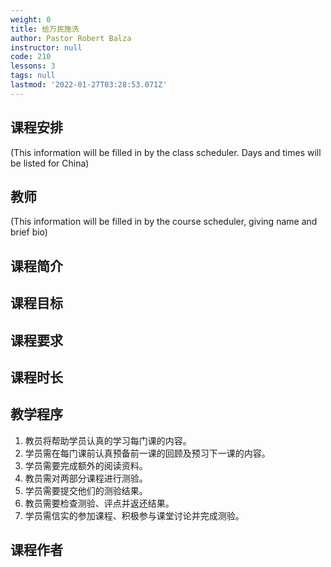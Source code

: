 ```yaml
---
weight: 0
title: 给万民施洗
author: Pastor Robert Balza
instructor: null
code: 210
lessons: 3
tags: null
lastmod: '2022-01-27T03:28:53.071Z'
---
```

## 课程安排

(This information will be filled in by the class scheduler. Days and times will be listed for China)

## 教师

(This information will be filled in by the course scheduler, giving name and brief bio)

## 课程简介

## 课程目标

## 课程要求

## 课程时长

## 教学程序

1. 教员将帮助学员认真的学习每门课的内容。
2. 学员需在每门课前认真预备前一课的回顾及预习下一课的内容。
3. 学员需要完成额外的阅读资料。
4. 教员需对两部分课程进行测验。
5. 学员需要提交他们的测验结果。
6. 教员需要检查测验、评点并返还结果。
7. 学员需信实的参加课程、积极参与课堂讨论并完成测验。

## 课程作者
